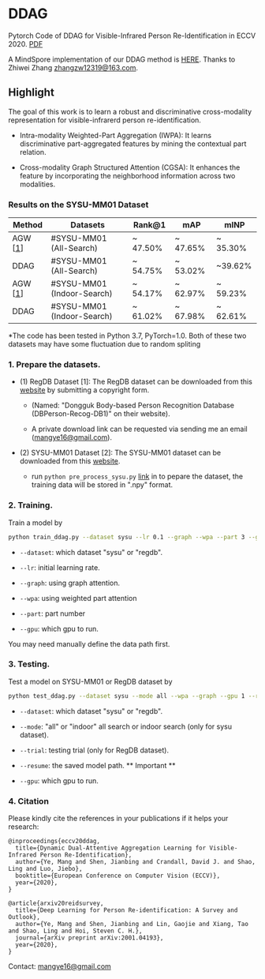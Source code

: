 # DDAG
Pytorch Code of DDAG for Visible-Infrared Person Re-Identification in ECCV 2020. [PDF](https://arxiv.org/pdf/2007.09314.pdf)

A MindSpore implementation of our DDAG method is [HERE](https://gitee.com/mindspore/models/tree/master/research/cv/DDAG). Thanks to Zhiwei Zhang zhangzw12319@163.com.

## Highlight

The goal of this work is to learn a robust and discriminative cross-modality representation for visible-infrarerd person re-identification.

- Intra-modality Weighted-Part Aggregation (IWPA): It learns discriminative part-aggregated features by mining the contextual part relation.

- Cross-modality Graph Structured Attention (CGSA): It enhances the feature by incorporating the neighborhood information across two modalities.

### Results on the SYSU-MM01 Dataset
Method |Datasets    | Rank@1  | mAP |  mINP | 
|------| --------      | -----  |  -----  | ----- |
| AGW [[1](https://github.com/mangye16/Cross-Modal-Re-ID-baseline)]  |#SYSU-MM01 (All-Search)    | ~ 47.50%  | ~ 47.65% | ~ 35.30% | 
| DDAG|#SYSU-MM01 (All-Search)  | ~ 54.75%  | ~ 53.02% | ~39.62% |
| AGW [[1](https://github.com/mangye16/Cross-Modal-Re-ID-baseline)] |#SYSU-MM01 (Indoor-Search)    | ~ 54.17% | ~ 62.97% | ~ 59.23%| 
| DDAG|#SYSU-MM01 (Indoor-Search)  | ~ 61.02% | ~ 67.98% | ~ 62.61%|

*The code has been tested in Python 3.7, PyTorch=1.0. Both of these two datasets may have some fluctuation due to random spliting

### 1. Prepare the datasets.

- (1) RegDB Dataset [1]: The RegDB dataset can be downloaded from this [website](http://dm.dongguk.edu/link.html) by submitting a copyright form.

    - (Named: "Dongguk Body-based Person Recognition Database (DBPerson-Recog-DB1)" on their website). 

    - A private download link can be requested via sending me an email (mangye16@gmail.com). 
  
- (2) SYSU-MM01 Dataset [2]: The SYSU-MM01 dataset can be downloaded from this [website](http://isee.sysu.edu.cn/project/RGBIRReID.htm).

   - run `python pre_process_sysu.py` [link](https://github.com/mangye16/Cross-Modal-Re-ID-baseline/blob/master/pre_process_sysu.py) in to pepare the dataset, the training data will be stored in ".npy" format.

### 2. Training.
  Train a model by
  ```bash
python train_ddag.py --dataset sysu --lr 0.1 --graph --wpa --part 3 --gpu 0
```

  - `--dataset`: which dataset "sysu" or "regdb".

  - `--lr`: initial learning rate.
  
  -  `--graph`: using graph attention.
  
  - `--wpa`: using weighted part attention
  
  - `--part`: part number
  
  - `--gpu`:  which gpu to run.

You may need manually define the data path first.


### 3. Testing.

Test a model on SYSU-MM01 or RegDB dataset by 
  ```bash
python test_ddag.py --dataset sysu --mode all --wpa --graph --gpu 1 --resume 'model_path' 
```
  - `--dataset`: which dataset "sysu" or "regdb".
  
  - `--mode`: "all" or "indoor" all search or indoor search (only for sysu dataset).
  
  - `--trial`: testing trial (only for RegDB dataset).
  
  - `--resume`: the saved model path. ** Important **
  
  - `--gpu`:  which gpu to run.

### 4. Citation

Please kindly cite the references in your publications if it helps your research:
```
@inproceedings{eccv20ddag,
  title={Dynamic Dual-Attentive Aggregation Learning for Visible-Infrared Person Re-Identification},
  author={Ye, Mang and Shen, Jianbing and Crandall, David J. and Shao, Ling and Luo, Jiebo},
  booktitle={European Conference on Computer Vision (ECCV)},
  year={2020},
}
```

```
@article{arxiv20reidsurvey,
  title={Deep Learning for Person Re-identification: A Survey and Outlook},
  author={Ye, Mang and Shen, Jianbing and Lin, Gaojie and Xiang, Tao and Shao, Ling and Hoi, Steven C. H.},
  journal={arXiv preprint arXiv:2001.04193},
  year={2020},
}
```

Contact: mangye16@gmail.com
